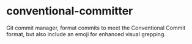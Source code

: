 # conventional-committer

Git commit manager, format commits to meet the Conventional Commit format, but also include
an emoji for enhanced visual grepping.
